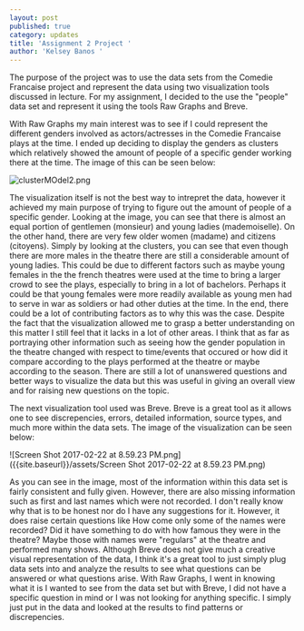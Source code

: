 ```yaml
---
layout: post
published: true
category: updates
title: 'Assignment 2 Project '
author: 'Kelsey Banos '
---
```


The purpose of the project was to use the data sets from the Comedie Francaise project and represent the data using two visualization tools discussed in lecture. For my assignment, I decided to the use the "people" data set and represent it using the tools Raw Graphs and Breve. 

With Raw Graphs my main interest was to see if I could represent the different genders involved as actors/actresses in the Comedie Francaise plays at the time. I ended up deciding to display the genders as clusters which relatively showed the amount of people of a specific gender working there at the time. The image of this can be seen below: 

![clusterMOdel2.png]({{site.baseurl}}/assets/clusterMOdel2.png)


The visualization itself is not the best way to intrepret the data, however it achieved my main purpose of trying to figure out the amount of people of a specific gender. Looking at the image, you can see that there is almost an equal portion of gentlemen (monsieur) and young ladies (mademoiselle). On the other hand, there are very few older women (madame) and citizens (citoyens). Simply by looking at the clusters, you can see that even though there are more males in the theatre there are still a considerable amount of young ladies. This could be due to different factors such as maybe young females in the the french theatres were used at the time to bring a larger crowd to see the plays, especially to bring in a lot of bachelors. Perhaps it could be that young females were more readily available as young men had to serve in war as soldiers or had other duties at the time. In the end, there could be a lot of contributing factors as to why this was the case. Despite the fact that the visualization allowed me to grasp a better understanding on this matter I still feel that it lacks in a lot of other areas. I think that as far as portraying other information such as seeing how the gender population in the theatre changed with respect to time/events that occured or how did it compare according to the plays performed at the theatre or maybe according to the season. There are still a lot of unanswered questions and better ways to visualize the data but this was useful in giving an overall view and for raising new questions on the topic. 

The next visualization tool used was Breve. Breve is a great tool as it allows one to see discrepencies, errors, detailed information, source types, and much more within the data sets. The image of the visualization can be seen below: 

![Screen Shot 2017-02-22 at 8.59.23 PM.png]({{site.baseurl}}/assets/Screen Shot 2017-02-22 at 8.59.23 PM.png)

As you can see in the image, most of the information within this data set is fairly consistent and fully given. However, there are also missing information such as first and last names which were not recorded. I don't really know why that is to be honest nor do I have any suggestions for it. However, it does raise certain questions like How come only some of the names were recorded? Did it have something to do with how famous they were in the theatre? Maybe those with names were "regulars" at the theatre and performed many shows. Although Breve does not give much a creative visual representation of the data, I think it's a great tool to just simply plug data sets into and analyze the results to see what questions can be answered or what questions arise. With Raw Graphs, I went in knowing what it is I wanted to see from the data set but with Breve, I did not have a specific question in mind or I was not looking for anything specific. I simply just put in the data and looked at the results to find patterns or discrepencies. 
